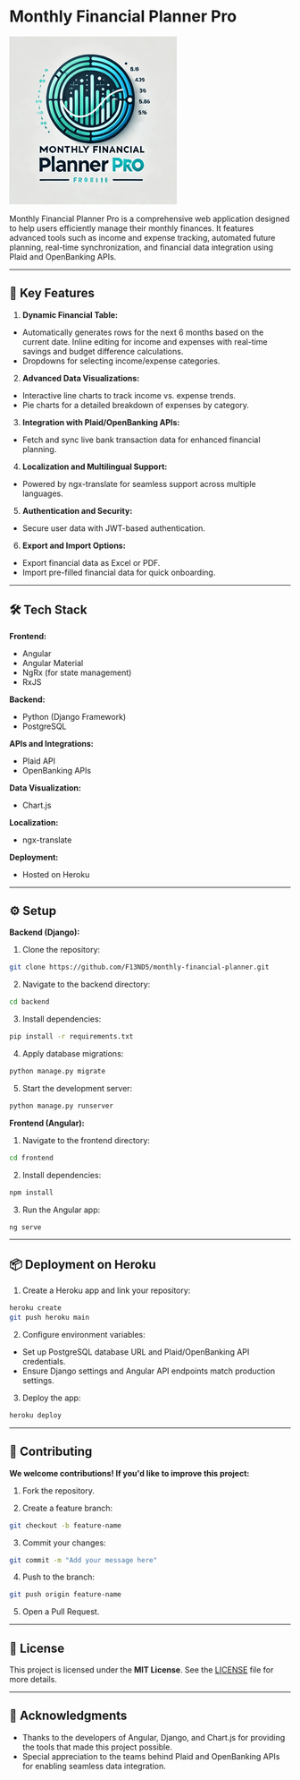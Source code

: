 # Monthly Financial Planner Pro

![alt text](https://github.com/F13ND5/Monthly-Planner-Pro/blob/dev/Monthly%20Financial%20Planner%20Pro%20logo.png)

Monthly Financial Planner Pro is a comprehensive web application designed to help users efficiently manage their monthly finances. It features advanced tools such as income and expense tracking, automated future planning, real-time synchronization, and financial data integration using Plaid and OpenBanking APIs.

---

## 🚀 Key Features

1. **Dynamic Financial Table:**
- Automatically generates rows for the next 6 months based on the current date.
Inline editing for income and expenses with real-time savings and budget difference calculations.
- Dropdowns for selecting income/expense categories.

2. **Advanced Data Visualizations:**
- Interactive line charts to track income vs. expense trends.
- Pie charts for a detailed breakdown of expenses by category.

3. **Integration with Plaid/OpenBanking APIs:**
- Fetch and sync live bank transaction data for enhanced financial planning.

4. **Localization and Multilingual Support:**
- Powered by ngx-translate for seamless support across multiple languages.

5. **Authentication and Security:**
- Secure user data with JWT-based authentication.

6. **Export and Import Options:**
- Export financial data as Excel or PDF.
- Import pre-filled financial data for quick onboarding.

---

## 🛠️ Tech Stack

**Frontend:**
- Angular
- Angular Material
- NgRx (for state management)
- RxJS

**Backend:**
- Python (Django Framework)
- PostgreSQL

**APIs and Integrations:**
- Plaid API
- OpenBanking APIs

**Data Visualization:**
- Chart.js

**Localization:**
- ngx-translate

**Deployment:**
- Hosted on Heroku

---

## ⚙️ Setup

**Backend (Django):**

1. Clone the repository:
```bash
git clone https://github.com/F13ND5/monthly-financial-planner.git  
```

2. Navigate to the backend directory:
```bash
cd backend  
```

3. Install dependencies:
```bash
pip install -r requirements.txt  
```

4. Apply database migrations:
```bash
python manage.py migrate  
```

5. Start the development server:
```bash
python manage.py runserver  
```

**Frontend (Angular):**

1. Navigate to the frontend directory:
```bash
cd frontend
```

2. Install dependencies:
```bash
npm install
```

3. Run the Angular app:
```bash
ng serve
```

---

## 📦 Deployment on Heroku

1. Create a Heroku app and link your repository:
```bash
heroku create  
git push heroku main
```

2. Configure environment variables:
- Set up PostgreSQL database URL and Plaid/OpenBanking API credentials.
- Ensure Django settings and Angular API endpoints match production settings.

3. Deploy the app:
```bash
heroku deploy
```

---

## 🌟 Contributing

**We welcome contributions! If you'd like to improve this project:**

1. Fork the repository.

2. Create a feature branch:
```bash
git checkout -b feature-name  
```

3. Commit your changes:
```bash
git commit -m "Add your message here"  
```

4. Push to the branch:
```bash
git push origin feature-name  
```

5. Open a Pull Request.

---

## 📝 License
This project is licensed under the **MIT License**. See the [LICENSE]() file for more details.

---

## 🌟 Acknowledgments
- Thanks to the developers of Angular, Django, and Chart.js for providing the tools that made this project possible.
- Special appreciation to the teams behind Plaid and OpenBanking APIs for enabling seamless data integration.
